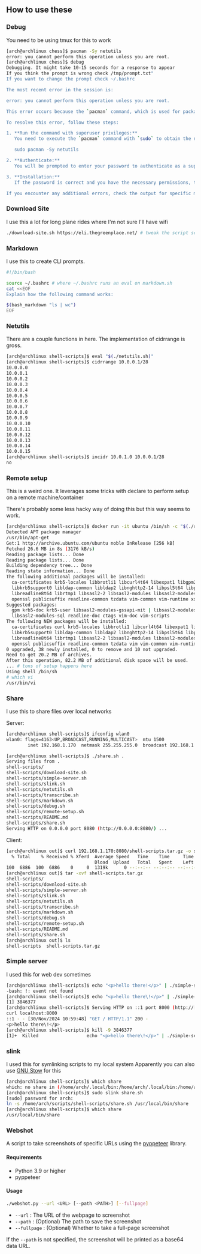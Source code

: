 ## How to use these

### Debug
You need to be using tmux for this to work

```bash
[arch@archlinux chess]$ pacman -Sy netutils
error: you cannot perform this operation unless you are root.
[arch@archlinux chess]$ debug
Debugging. It might take 10-15 seconds for a response to appear
If you think the prompt is wrong check /tmp/prompt.txt"
If you want to change the prompt check ~/.bashrc

The most recent error in the session is:

error: you cannot perform this operation unless you are root.

This error occurs because the `pacman` command, which is used for package management in Arch Linux, requires root privileges to install or update packages.

To resolve this error, follow these steps:

1. **Run the command with superuser privileges:**
   You need to execute the `pacman` command with `sudo` to obtain the necessary root permissions. Try the following command:

   sudo pacman -Sy netutils

2. **Authenticate:**
   You will be prompted to enter your password to authenticate as a superuser. Type your password and press `Enter`.

3. **Installation:**
   If the password is correct and you have the necessary permissions, the package `netutils` will be installed or updated.

If you encounter any additional errors, check the output for specific messages and follow the instructions provided or consult the Arch Linux documentation or community for further assistance.
```

### Download Site
I use this a lot for long plane rides where I'm not sure I'll have wifi

```bash
./download-site.sh https://eli.thegreenplace.net/ # tweak the script settings to make sure you dont clobber the site
```

### Markdown
I use this to create CLI prompts.

```bash
#!/bin/bash

source ~/.bashrc # where ~/.bashrc runs an eval on markdown.sh
cat <<EOF
Explain how the following command works:

$(bash_markdown "ls | wc")
EOF
```

### Netutils
There are a couple functions in here.
The implementation of cidrrange is gross.

```bash
[arch@archlinux shell-scripts]$ eval "$(./netutils.sh)"
[arch@archlinux shell-scripts]$ cidrrange 10.0.0.1/28
10.0.0.0
10.0.0.1
10.0.0.2
10.0.0.3
10.0.0.4
10.0.0.5
10.0.0.6
10.0.0.7
10.0.0.8
10.0.0.9
10.0.0.10
10.0.0.11
10.0.0.12
10.0.0.13
10.0.0.14
10.0.0.15
[arch@archlinux shell-scripts]$ incidr 10.0.1.0 10.0.0.1/28
no
```

### Remote setup
This is a weird one. It leverages some tricks with declare to
perform setup on a remote machine/container

There's probably some less hacky way of doing this but this way
seems to work.

```bash
[arch@archlinux shell-scripts]$ docker run -it ubuntu /bin/sh -c "$(./remote-setup.sh)"
Detected APT package manager
/usr/bin/apt-get
Get:1 http://archive.ubuntu.com/ubuntu noble InRelease [256 kB]
Fetched 26.6 MB in 8s (3176 kB/s)
Reading package lists... Done
Reading package lists... Done
Building dependency tree... Done
Reading state information... Done
The following additional packages will be installed:
  ca-certificates krb5-locales libbrotli1 libcurl4t64 libexpat1 libgpm2 libgssapi-krb5-2 libk5crypto3 libkeyutils1 libkrb5-3
  libkrb5support0 libldap-common libldap2 libnghttp2-14 libpsl5t64 libpython3.12-minimal libpython3.12-stdlib libpython3.12t64
  libreadline8t64 librtmp1 libsasl2-2 libsasl2-modules libsasl2-modules-db libsodium23 libsqlite3-0 libssh-4 media-types netbase
  openssl publicsuffix readline-common tzdata vim-common vim-runtime xxd
Suggested packages:
  gpm krb5-doc krb5-user libsasl2-modules-gssapi-mit | libsasl2-modules-gssapi-heimdal libsasl2-modules-ldap libsasl2-modules-otp
  libsasl2-modules-sql readline-doc ctags vim-doc vim-scripts
The following NEW packages will be installed:
  ca-certificates curl krb5-locales libbrotli1 libcurl4t64 libexpat1 libgpm2 libgssapi-krb5-2 libk5crypto3 libkeyutils1 libkrb5-3
  libkrb5support0 libldap-common libldap2 libnghttp2-14 libpsl5t64 libpython3.12-minimal libpython3.12-stdlib libpython3.12t64
  libreadline8t64 librtmp1 libsasl2-2 libsasl2-modules libsasl2-modules-db libsodium23 libsqlite3-0 libssh-4 media-types netbase
  openssl publicsuffix readline-common tzdata vim vim-common vim-runtime wget xxd
0 upgraded, 38 newly installed, 0 to remove and 10 not upgraded.
Need to get 20.2 MB of archives.
After this operation, 82.2 MB of additional disk space will be used.
... # tons of setup happens here
Using shell /bin/sh
# which vi
/usr/bin/vi
```

### Share
I use this to share files over local networks

Server:
```bash
[arch@archlinux shell-scripts]$ ifconfig wlan0
wlan0: flags=4163<UP,BROADCAST,RUNNING,MULTICAST>  mtu 1500
        inet 192.168.1.170  netmask 255.255.255.0  broadcast 192.168.1.255

[arch@archlinux shell-scripts]$ ./share.sh .
Serving files from .
shell-scripts/
shell-scripts/download-site.sh
shell-scripts/simple-server.sh
shell-scripts/slink.sh
shell-scripts/netutils.sh
shell-scripts/transcribe.sh
shell-scripts/markdown.sh
shell-scripts/debug.sh
shell-scripts/remote-setup.sh
shell-scripts/README.md
shell-scripts/share.sh
Serving HTTP on 0.0.0.0 port 8080 (http://0.0.0.0:8080/) ...
```

Client:
```bash
[arch@archlinux out]$ curl 192.168.1.170:8080/shell-scripts.tar.gz -o shell-scripts.tar.gz
  % Total    % Received % Xferd  Average Speed   Time    Time     Time  Current
                                 Dload  Upload   Total   Spent    Left  Speed
100  6886  100  6886    0     0  1319k      0 --:--:-- --:--:-- --:--:-- 1681k
[arch@archlinux out]$ tar -xvf shell-scripts.tar.gz
shell-scripts/
shell-scripts/download-site.sh
shell-scripts/simple-server.sh
shell-scripts/slink.sh
shell-scripts/netutils.sh
shell-scripts/transcribe.sh
shell-scripts/markdown.sh
shell-scripts/debug.sh
shell-scripts/remote-setup.sh
shell-scripts/README.md
shell-scripts/share.sh
[arch@archlinux out]$ ls
shell-scripts  shell-scripts.tar.gz
```

### Simple server
I used this for web dev sometimes

```bash
[arch@archlinux shell-scripts]$ echo "<p>hello there!</p>" | ./simple-server.sh
-bash: !: event not found
[arch@archlinux shell-scripts]$ echo "<p>hello there\!</p>" | ./simple-server.sh &
[1] 3846377
[arch@archlinux shell-scripts]$ Serving HTTP on ::1 port 8000 (http://[::1]:8000/) ...
curl localhost:8000
::1 - - [30/Nov/2024 10:59:48] "GET / HTTP/1.1" 200 -
<p>hello there\!</p>
[arch@archlinux shell-scripts]$ kill -9 3846377
[1]+  Killed                  echo "<p>hello there\!</p>" | ./simple-server.sh
```

### slink
I used this for symlinking scripts to my local system
Apparently you can also use [GNU Stow](https://www.gnu.org/software/stow/) for this

```bash
[arch@archlinux shell-scripts]$ which share
which: no share in (/home/arch/.local/bin:/home/arch/.local/bin:/home/arch/.pyenv/plugins/pyenv-virtualenv/shims:/home/arch/.pyenv/shims:/home/arch/.local/bin:/home/arch/.pyenv/plugins/pyenv-virtualenv/shims:/home/arch/.local/bin:/usr/local/bin:/usr/bin:/bin:/usr/local/sbin:/usr/lib/emscripten:/usr/bin/site_perl:/usr/bin/vendor_perl:/usr/bin/core_perl:/usr/lib/emscripten)
[arch@archlinux shell-scripts]$ sudo slink share.sh
[sudo] password for arch:
ln -s /home/arch/scripts/shell-scripts/share.sh /usr/local/bin/share
[arch@archlinux shell-scripts]$ which share
/usr/local/bin/share
```

### Webshot
A script to take screenshots of specific URLs using the [pyppeteer](https://github.com/pyppeteer/pyppeteer) library.

#### Requirements
- Python 3.9 or higher
- pyppeteer

#### Usage
```bash
./webshot.py --url <URL> [--path <PATH>] [--fullpage]
```

- `--url` : The URL of the webpage to screenshot
- `--path` : (Optional) The path to save the screenshot
- `--fullpage` : (Optional) Whether to take a full-page screenshot

If the `--path` is not specified, the screenshot will be printed as a base64 data URL.
